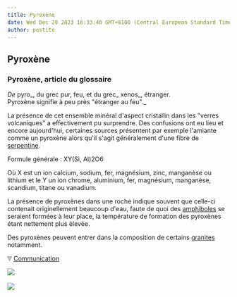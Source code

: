 ```yaml
---
title: Pyroxène
date: Wed Dec 20 2023 16:33:40 GMT+0100 (Central European Standard Time)
author: postite
---
```


## Pyroxène
### Pyroxène, article du glossaire
 _De_ pyro_, du grec pur, feu, et du grec_ xenos_, étranger.  
Pyroxène signifie à peu près "étranger au feu"._

La présence de cet ensemble minéral d'aspect cristallin dans les "verres volcaniques" a effectivement pu surprendre. Des confusions ont eu lieu et encore aujourd'hui, certaines sources présentent par exemple l'amiante comme un pyroxène alors qu'il s'agit généralement d'une fibre de [serpentine](serpentine.html).

Formule générale : XY(Si, Al)2O6

Où X est un ion calcium, sodium, fer, magnésium, zinc, manganèse ou lithium et le Y un ion chrome, aluminium, fer, magnésium, manganèse, scandium, titane ou vanadium.

La présence de pyroxènes dans une roche indique souvent que celle-ci contenait originellement beaucoup d'eau, faute de quoi des [amphiboles](amphibole.html) se seraient formées à leur place, la température de formation des pyroxènes étant nettement plus élevée.

Des pyroxènes peuvent entrer dans la composition de certains [granites](granit.html) notamment.



![](images/flechebas.gif) [Communication](http://www.artrealite.com/annonceurs.htm) 

[![](https://cbonvin.fr/sites/regie.artrealite.com/visuels/campagne1.png)](index-2.html#20131014)

![](https://cbonvin.fr/sites/regie.artrealite.com/visuels/campagne2.png)